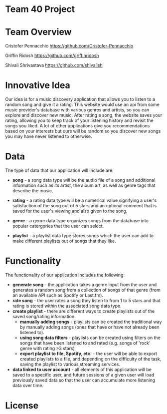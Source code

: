 # Team 40 Project

# Team Overview
Cristofer Pennacchio https://github.com/Cristofer-Pennacchio

Griffin Ridosh https://github.com/griffinridosh

Shivali Shrivastava https://github.com/shivalish

# Innovative Idea
Our idea is for a music discovery application that allows you to listen to a random song and give it a rating. This website would use an api from some music provider's database with various genres and artists, so you can explore and discover new music. After rating a song, the website saves your rating, allowing you to keep track of your listening history and revisit the songs you liked. A lot of other applications give you recommendations based on your interests but ours will be random so you discover new songs you may have never listened to otherwise.

# Data
The type of data that our application will include are:

* **song** - a song data type will be the audio file of a song and additional information such as its artist, the album art, as well as genre tags that describe the music.

* **rating** - a rating data type will be a numerical value signifying a user's satisfaction of the song out of 5 stars and an optional comment that is saved for the user's viewing and also given to the song.

* **genre** - a genre data type organizes songs from the database into popular catergories that the user can select.

* **playlist** - a playlist data type stores songs which the user can add to make different playlists out of songs that they like.

# Functionality

The functionality of our application includes the following:

* **generate song** - the application takes a genre input from the user and generates a random song from a collection of songs of that genre (from an available API such as Spotify or Last.fm).
* **rate song** - the user rates a song they listen to from 1 to 5 stars and that rating is stored within the associated song data type.
* **create playlist** - there are different ways to create playlists out of the saved song/rating information.
  * **manually adding songs** - playlists can be created the traditional way by manually adding songs (ones that have or have not already been listened to).
  * **using song data filters** - playlists can be created using filters on the songs that have been listened to and rated (e.g. songs of 'rock' genre with rating >3 stars)
  * **export playlist to file, Spotify, etc.** - the user will be able to export created playlists to a file, and depending on the difficulty of the task, saving the playlist to various streaming services.
* **data linked to user account** - all elements of this application will be saved to a specific user, and future sessions of a given user will load previously saved data so that the user can accumulate more listening data over time.

# License
